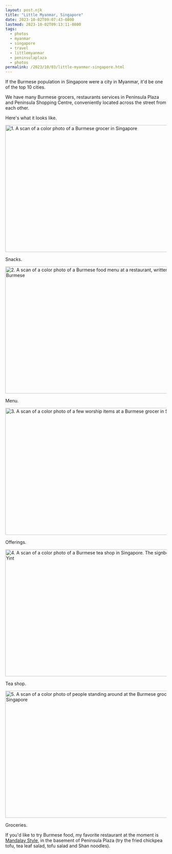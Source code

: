```yaml
---
layout: post.njk
title: "Little Myanmar, Singapore"
date: 2023-10-02T09:07:43-0800
lastmod: 2023-10-02T09:13:11-0800
tags:
  - photos
  - myanmar
  - singapore
  - travel
  - littlemyanmar
  - peninsulaplaza
  - photos
permalink: /2023/10/03/little-myanmar-singapore.html
---
```

If the Burmese population in Singapore were a city in Myanmar, it'd be one of the top 10 cities. 

We have many Burmese grocers, restaurants services in Peninsula Plaza and Peninsula Shopping Centre, conveniently located across the street from each other.

Here's what it looks like. 

<img src="/photos/uploads/001073050019.jpg" width="600" height="397" alt="1. A scan of a color photo of a Burmese grocer in Singapore ">

Snacks.

<img src="/photos/uploads/001073050018.jpg" width="600" height="397" alt="2. A scan of a color photo of a Burmese food menu at a restaurant, written entirely in Burmese">

Menu.

<img src="/photos/uploads/001073050013.jpg" width="600" height="397" alt="3. A scan of a color photo of a few worship items at a Burmese grocer in Singapore">

Offerings.

<img src="/photos/uploads/001073050016.jpg" width="600" height="397" alt="4. A scan of a color photo of a Burmese tea shop in Singapore. The signboard says Ye Yint">

Tea shop.

<img src="/photos/uploads/001073050011-2.jpg" width="600" height="397" alt="5. A scan of a color photo of people standing around at the Burmese grocer in Singapore ">

Groceries.

If you'd like to try Burmese food, my favorite restaurant at the moment is [Mandalay Style](https://maps.app.goo.gl/TLs2BWKevqyBg6h87), in the basement of Peninsula Plaza (try the fried chickpea tofu, tea leaf salad, tofu salad and Shan noodles).
